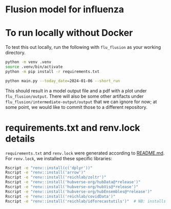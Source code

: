 # Flusion model for influenza

# To run locally without Docker

To test this out locally, run the following with `flu_flusion` as your working directory.

```bash
python -m venv .venv
source .venv/bin/activate
python -m pip install -r requirements.txt

python main.py --today_date=2024-01-06 --short_run
```

This should result in a model output file and a pdf with a plot under `flu_flusion/output`. There will also be some other artifacts under `flu_flusion/intermediate-output/output` that we can ignore for now; at some point, we would like to commit those to a different repository.

# requirements.txt and renv.lock details

`requirements.txt` and `renv.lock` were generated according to [README.md](../README.md). For `renv.lock`, we installed these specific libraries:

```bash
Rscript -e "renv::install(c('dplyr'))"
Rscript -e "renv::install('arrow')"
Rscript -e "renv::install('reichlab/zoltr')"
Rscript -e "renv::install('hubverse-org/hubData@*release')"
Rscript -e "renv::install('hubverse-org/hubVis@*release')"
Rscript -e "renv::install('hubverse-org/hubEnsembles@*release')"
Rscript -e "renv::install('reichlab/covidData')"
Rscript -e "renv::install('reichlab/idforecastutils')"  # NB: installs dev versions of above
```
